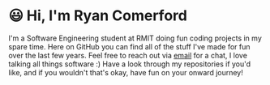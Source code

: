 # 😃 Hi, I'm Ryan Comerford
I'm a Software Engineering student at RMIT doing fun coding projects in my spare time. Here on GitHub you can find all of the stuff I've made for fun over the last few years. Feel free to reach out via [email](mailto:ryncmrfrd@outlook.com) for a chat, I love talking all things software :) Have a look through my repositories if you'd like, and if you wouldn't that's okay, have fun on your onward journey!

